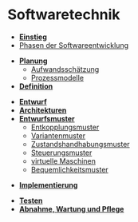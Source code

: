 # Softwaretechnik

<!-- /// [swt-einstieg] -->
* [**Einstieg**](/swt/einstieg.md)
* [Phasen der Softwareentwicklung](/swt/phasen.md)
<!-- /// [swt-einstieg] -->

<!-- /// [swt-planung] -->
* [**Planung**](/swt/planung.md)
  * [Aufwandsschätzung](/swt/aufwandsschätzung.md)
  * [Prozessmodelle](/swt/prozessmodelle.md)
* [**Definition**](/swt/definition.md)
<!-- /// [swt-planung] -->

<!-- /// [swt-entwurf] -->
* [**Entwurf**](/swt/entwurf.md)
* [**Architekturen**](/swt/architekturen.md)
* [**Entwurfsmuster**](/swt/entwurfsmuster.md)
  * [Entkopplungsmuster](/swt/entkopplungsmuster.md)
  * [Variantenmuster](/swt/variantenmuster.md)
  * [Zustandshandhabungsmuster](/swt/zustandshandhabungsmuster.md)
  * [Steuerungsmuster](/swt/steuerungsmuster.md)
  * [virtuelle Maschinen](/swt/virtuelle_maschinen.md)
  * [Bequemlichkeitsmuster](/swt/bequemlichkeitsmuster.md)
<!-- /// [swt-entwurf] -->

<!-- /// [swt-implementierung] -->
* [**Implementierung**](/swt/implementierung.md)
<!-- /// [swt-implementierung] -->

<!-- /// [swt-testen-wartung-pflege] -->
* [**Testen**](/swt/testen.md)
* [**Abnahme, Wartung und Pflege**](/swt/abnahme_wartung_und_pflege.md)
<!-- /// [swt-testen-wartung-pflege] -->
